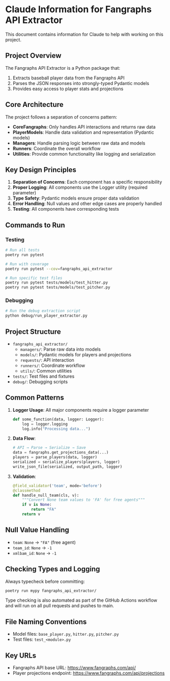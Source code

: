 # Claude Information for Fangraphs API Extractor

This document contains information for Claude to help with working on this project.

## Project Overview

The Fangraphs API Extractor is a Python package that:
1. Extracts baseball player data from the Fangraphs API
2. Parses the JSON responses into strongly-typed Pydantic models
3. Provides easy access to player stats and projections

## Core Architecture

The project follows a separation of concerns pattern:
- **CoreFangraphs**: Only handles API interactions and returns raw data
- **PlayerModels**: Handle data validation and representation (Pydantic models)
- **Managers**: Handle parsing logic between raw data and models
- **Runners**: Coordinate the overall workflow
- **Utilities**: Provide common functionality like logging and serialization

## Key Design Principles

1. **Separation of Concerns**: Each component has a specific responsibility
2. **Proper Logging**: All components use the Logger utility (required parameter)
3. **Type Safety**: Pydantic models ensure proper data validation
4. **Error Handling**: Null values and other edge cases are properly handled
5. **Testing**: All components have corresponding tests

## Commands to Run

### Testing
```bash
# Run all tests
poetry run pytest

# Run with coverage
poetry run pytest --cov=fangraphs_api_extractor

# Run specific test files
poetry run pytest tests/models/test_hitter.py
poetry run pytest tests/models/test_pitcher.py
```

### Debugging
```bash
# Run the debug extraction script
python debug/run_player_extractor.py
```

## Project Structure

- `fangraphs_api_extractor/`
  - `managers/`: Parse raw data into models
  - `models/`: Pydantic models for players and projections
  - `requests/`: API interaction
  - `runners/`: Coordinate workflow
  - `utils/`: Common utilities
- `tests/`: Test files and fixtures
- `debug/`: Debugging scripts

## Common Patterns

1. **Logger Usage**: All major components require a logger parameter
   ```python
   def some_function(data, logger: Logger):
       log = logger.logging
       log.info("Processing data...")
   ```

2. **Data Flow**:
   ```python
   # API → Parse → Serialize → Save
   data = fangraphs.get_projections_data(...)
   players = parse_players(data, logger)
   serialized = serialize_players(players, logger)
   write_json_file(serialized, output_path, logger)
   ```

3. **Validation**:
   ```python
   @field_validator('team', mode='before')
   @classmethod
   def handle_null_team(cls, v):
       """Convert None team values to 'FA' for free agents"""
       if v is None:
           return "FA"
       return v
   ```

## Null Value Handling

- `team`: `None` → `"FA"` (free agent)
- `team_id`: `None` → `-1`
- `xmlbam_id`: `None` → `-1`

## Checking Types and Logging

Always typecheck before committing:
```bash
poetry run mypy fangraphs_api_extractor/
```

Type checking is also automated as part of the GitHub Actions workflow and will run on all pull requests and pushes to main.

## File Naming Conventions

- Model files: `base_player.py`, `hitter.py`, `pitcher.py`
- Test files: `test_<module>.py`

## Key URLs

- Fangraphs API base URL: https://www.fangraphs.com/api/
- Player projections endpoint: https://www.fangraphs.com/api/projections
